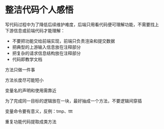 # 整洁代码个人感悟

写代码过程中为了降低后续维护难度，后端只用看代码便可理解功能，不需要找上下游信息或前端代码才能理解：

- 不要把功能交给前端实现，前端只负责渲染和提交数据
- 把典型的上游输入信息放在注释部分
- 把复杂的请求信息结构放在注释部分
- 代码即教学文档

方法只做一件事


方法长度尽可能短小


变量名的声明和使用需靠近


为了完成同一目标的逻辑放在一块，最好抽成一个方法，不要逻辑间穿插

变量命令要有意义，反例：tmp、ttt

重复功能代码提取成类方法
